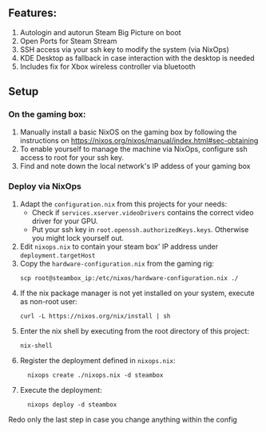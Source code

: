 ## Features:
1. Autologin and autorun Steam Big Picture on boot
1. Open Ports for Steam Stream
1. SSH access via your ssh key to modify the system (via NixOps)
1. KDE Desktop as fallback in case interaction with the desktop is needed
1. Includes fix for Xbox wireless controller via bluetooth

## Setup
### On the gaming box:
1. Manually install a basic NixOS on the gaming box by following the instructions on https://nixos.org/nixos/manual/index.html#sec-obtaining
1. To enable yourself to manage the machine via NixOps, configure ssh access to root for your ssh key.
1. Find and note down the local network's IP addess of your gaming box

### Deploy via NixOps
1. Adapt the `configuration.nix` from this projects for your needs:  
    - Check if `services.xserver.videoDrivers` contains the correct video driver for your GPU.
    - Put your ssh key in `root.openssh.authorizedKeys.keys`. Otherwise you might lock yourself out.
1. Edit `nixops.nix` to contain your steam box' IP address under `deployment.targetHost`
1. Copy the `hardware-configuration.nix` from the gaming rig:
    ```
    scp root@steambox_ip:/etc/nixos/hardware-configuration.nix ./
    ```
1. If the nix package manager is not yet installed on your system, execute as non-root user:
    ```
    curl -L https://nixos.org/nix/install | sh
    ```
1. Enter the nix shell by executing from the root directory of this project:
    ```
    nix-shell
    ```
1. Register the deployment defined in `nixops.nix`:
    ```
      nixops create ./nixops.nix -d steambox
    ```
1. Execute the deployment:
    ```
      nixops deploy -d steambox
    ```
Redo only the last step in case you change anything within the config
